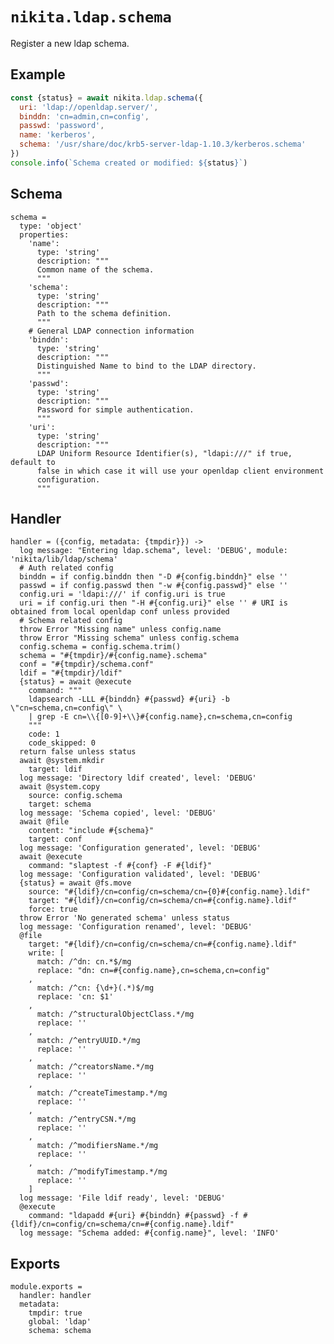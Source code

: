 
# `nikita.ldap.schema`

Register a new ldap schema.

## Example

```js
const {status} = await nikita.ldap.schema({
  uri: 'ldap://openldap.server/',
  binddn: 'cn=admin,cn=config',
  passwd: 'password',
  name: 'kerberos',
  schema: '/usr/share/doc/krb5-server-ldap-1.10.3/kerberos.schema'
})
console.info(`Schema created or modified: ${status}`)
```

## Schema

    schema =
      type: 'object'
      properties:
        'name':
          type: 'string'
          description: """
          Common name of the schema.
          """
        'schema':
          type: 'string'
          description: """
          Path to the schema definition.
          """
        # General LDAP connection information
        'binddn':
          type: 'string'
          description: """
          Distinguished Name to bind to the LDAP directory.
          """
        'passwd':
          type: 'string'
          description: """
          Password for simple authentication.
          """
        'uri':
          type: 'string'
          description: """
          LDAP Uniform Resource Identifier(s), "ldapi:///" if true, default to
          false in which case it will use your openldap client environment
          configuration.
          """

## Handler

    handler = ({config, metadata: {tmpdir}}) ->
      log message: "Entering ldap.schema", level: 'DEBUG', module: 'nikita/lib/ldap/schema'
      # Auth related config
      binddn = if config.binddn then "-D #{config.binddn}" else ''
      passwd = if config.passwd then "-w #{config.passwd}" else ''
      config.uri = 'ldapi:///' if config.uri is true
      uri = if config.uri then "-H #{config.uri}" else '' # URI is obtained from local openldap conf unless provided
      # Schema related config
      throw Error "Missing name" unless config.name
      throw Error "Missing schema" unless config.schema
      config.schema = config.schema.trim()
      schema = "#{tmpdir}/#{config.name}.schema"
      conf = "#{tmpdir}/schema.conf"
      ldif = "#{tmpdir}/ldif"
      {status} = await @execute
        command: """
        ldapsearch -LLL #{binddn} #{passwd} #{uri} -b \"cn=schema,cn=config\" \
        | grep -E cn=\\{[0-9]+\\}#{config.name},cn=schema,cn=config
        """
        code: 1
        code_skipped: 0
      return false unless status
      await @system.mkdir
        target: ldif
      log message: 'Directory ldif created', level: 'DEBUG'
      await @system.copy
        source: config.schema
        target: schema
      log message: 'Schema copied', level: 'DEBUG'
      await @file
        content: "include #{schema}"
        target: conf
      log message: 'Configuration generated', level: 'DEBUG'
      await @execute
        command: "slaptest -f #{conf} -F #{ldif}"
      log message: 'Configuration validated', level: 'DEBUG'
      {status} = await @fs.move
        source: "#{ldif}/cn=config/cn=schema/cn={0}#{config.name}.ldif"
        target: "#{ldif}/cn=config/cn=schema/cn=#{config.name}.ldif"
        force: true
      throw Error 'No generated schema' unless status
      log message: 'Configuration renamed', level: 'DEBUG'
      @file
        target: "#{ldif}/cn=config/cn=schema/cn=#{config.name}.ldif"
        write: [
          match: /^dn: cn.*$/mg
          replace: "dn: cn=#{config.name},cn=schema,cn=config"
        ,
          match: /^cn: {\d+}(.*)$/mg
          replace: 'cn: $1'
        ,
          match: /^structuralObjectClass.*/mg
          replace: ''
        ,
          match: /^entryUUID.*/mg
          replace: ''
        ,
          match: /^creatorsName.*/mg
          replace: ''
        ,
          match: /^createTimestamp.*/mg
          replace: ''
        ,
          match: /^entryCSN.*/mg
          replace: ''
        ,
          match: /^modifiersName.*/mg
          replace: ''
        ,
          match: /^modifyTimestamp.*/mg
          replace: ''
        ]
      log message: 'File ldif ready', level: 'DEBUG'
      @execute
        command: "ldapadd #{uri} #{binddn} #{passwd} -f #{ldif}/cn=config/cn=schema/cn=#{config.name}.ldif"
      log message: "Schema added: #{config.name}", level: 'INFO'

## Exports

    module.exports =
      handler: handler
      metadata:
        tmpdir: true
        global: 'ldap'
        schema: schema
